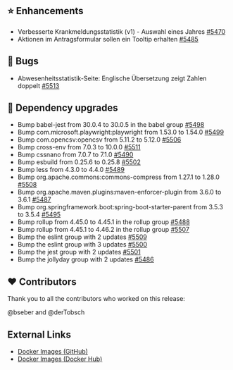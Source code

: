 ## ⭐ Enhancements

- Verbesserte Krankmeldungsstatistik (v1) - Auswahl eines Jahres [#5470](https://github.com/urlaubsverwaltung/urlaubsverwaltung/issues/5470)
- Aktionen im Antragsformular sollen ein Tooltip erhalten [#5485](https://github.com/urlaubsverwaltung/urlaubsverwaltung/issues/5485)

## 🐞 Bugs

- Abwesenheitsstatistik-Seite: Englische Übersetzung zeigt Zahlen doppelt [#5513](https://github.com/urlaubsverwaltung/urlaubsverwaltung/issues/5513)

## 🔨 Dependency upgrades

- Bump babel-jest from 30.0.4 to 30.0.5 in the babel group [#5498](https://github.com/urlaubsverwaltung/urlaubsverwaltung/pull/5498)
- Bump com.microsoft.playwright:playwright from 1.53.0 to 1.54.0 [#5499](https://github.com/urlaubsverwaltung/urlaubsverwaltung/pull/5499)
- Bump com.opencsv:opencsv from 5.11.2 to 5.12.0 [#5506](https://github.com/urlaubsverwaltung/urlaubsverwaltung/pull/5506)
- Bump cross-env from 7.0.3 to 10.0.0 [#5511](https://github.com/urlaubsverwaltung/urlaubsverwaltung/pull/5511)
- Bump cssnano from 7.0.7 to 7.1.0 [#5490](https://github.com/urlaubsverwaltung/urlaubsverwaltung/pull/5490)
- Bump esbuild from 0.25.6 to 0.25.8 [#5502](https://github.com/urlaubsverwaltung/urlaubsverwaltung/pull/5502)
- Bump less from 4.3.0 to 4.4.0 [#5489](https://github.com/urlaubsverwaltung/urlaubsverwaltung/pull/5489)
- Bump org.apache.commons:commons-compress from 1.27.1 to 1.28.0 [#5508](https://github.com/urlaubsverwaltung/urlaubsverwaltung/pull/5508)
- Bump org.apache.maven.plugins:maven-enforcer-plugin from 3.6.0 to 3.6.1 [#5487](https://github.com/urlaubsverwaltung/urlaubsverwaltung/pull/5487)
- Bump org.springframework.boot:spring-boot-starter-parent from 3.5.3 to 3.5.4 [#5495](https://github.com/urlaubsverwaltung/urlaubsverwaltung/pull/5495)
- Bump rollup from 4.45.0 to 4.45.1 in the rollup group [#5488](https://github.com/urlaubsverwaltung/urlaubsverwaltung/pull/5488)
- Bump rollup from 4.45.1 to 4.46.2 in the rollup group [#5507](https://github.com/urlaubsverwaltung/urlaubsverwaltung/pull/5507)
- Bump the eslint group with 2 updates [#5509](https://github.com/urlaubsverwaltung/urlaubsverwaltung/pull/5509)
- Bump the eslint group with 3 updates [#5500](https://github.com/urlaubsverwaltung/urlaubsverwaltung/pull/5500)
- Bump the jest group with 2 updates [#5501](https://github.com/urlaubsverwaltung/urlaubsverwaltung/pull/5501)
- Bump the jollyday group with 2 updates [#5486](https://github.com/urlaubsverwaltung/urlaubsverwaltung/pull/5486)

## ❤️ Contributors

Thank you to all the contributors who worked on this release:

@bseber and @derTobsch
## External Links

- [Docker Images (GitHub)](https://github.com/urlaubsverwaltung/urlaubsverwaltung/pkgs/container/urlaubsverwaltung%2Furlaubsverwaltung)
- [Docker Images (Docker Hub)](https://hub.docker.com/r/urlaubsverwaltung/urlaubsverwaltung)
